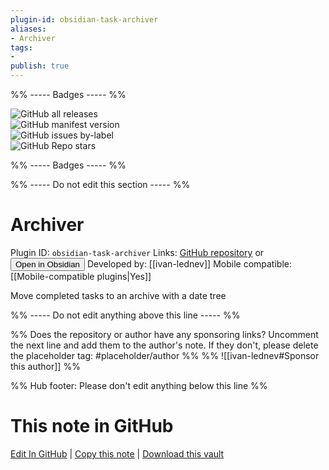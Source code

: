 ```yaml
---
plugin-id: obsidian-task-archiver
aliases:
- Archiver
tags: 
- 
publish: true
---
```


%% ----- Badges ----- %%

![GitHub all releases](https://img.shields.io/github/downloads/ivan-lednev/obsidian-task-archiver/total?color=573E7A&logo=github&style=for-the-badge)   
![GitHub manifest version](https://img.shields.io/github/manifest-json/v/ivan-lednev/obsidian-task-archiver?color=573E7A&logo=github&style=for-the-badge)   
![GitHub issues by-label](https://img.shields.io/github/issues/ivan-lednev/obsidian-task-archiver/help%20wanted?color=573E7A&logo=github&style=for-the-badge)   
![GitHub Repo stars](https://img.shields.io/github/stars/ivan-lednev/obsidian-task-archiver?color=573E7A&logo=github&style=for-the-badge)

%% ----- Badges ----- %%

%% ----- Do not edit this section ----- %%

# Archiver

Plugin ID: `obsidian-task-archiver`
Links: [GitHub repository](https://github.com/ivan-lednev/obsidian-task-archiver) or [<button id=HH>Open in Obsidian</button>](obsidian://goto-plugin?id=obsidian-task-archiver)
Developed by: [[ivan-lednev]]
Mobile compatible: [[Mobile-compatible plugins|Yes]]

Move completed tasks to an archive with a date tree

%% ----- Do not edit anything above this line ----- %% 

%% Does the repository or author have any sponsoring links? Uncomment the next line and add them to the author's note. If they don't, please delete the placeholder tag: #placeholder/author %%
%% ![[ivan-lednev#Sponsor this author]] %%

%% Hub footer: Please don't edit anything below this line %%

# This note in GitHub

<span class="git-footer">[Edit In GitHub](https://github.dev/obsidian-community/obsidian-hub/blob/main/02%20-%20Community%20Expansions/02.05%20All%20Community%20Expansions/Plugins/obsidian-task-archiver.md "git-hub-edit-note") | [Copy this note](https://raw.githubusercontent.com/obsidian-community/obsidian-hub/main/02%20-%20Community%20Expansions/02.05%20All%20Community%20Expansions/Plugins/obsidian-task-archiver.md "git-hub-copy-note") | [Download this vault](https://github.com/obsidian-community/obsidian-hub/archive/refs/heads/main.zip "git-hub-download-vault") </span>